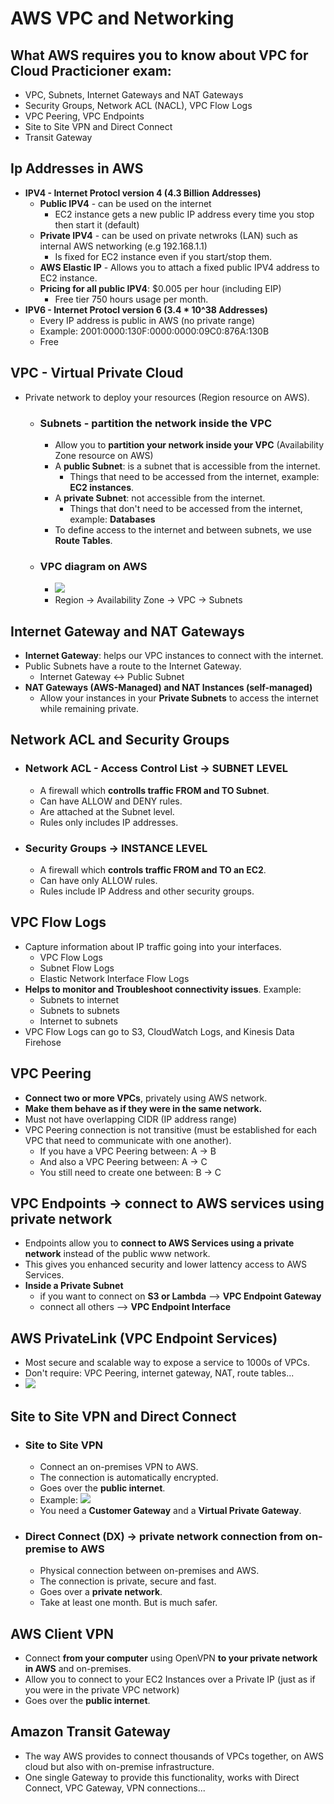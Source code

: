 # AWS VPC and Networking

## What AWS requires you to know about VPC for Cloud Practicioner exam:
- VPC, Subnets, Internet Gateways and NAT Gateways
- Security Groups, Network ACL (NACL), VPC Flow Logs
- VPC Peering, VPC Endpoints
- Site to Site VPN and Direct Connect
- Transit Gateway

## Ip Addresses in AWS
- **IPV4 - Internet Protocl version 4 (4.3 Billion Addresses)**
  - **Public IPV4** - can be used on the internet
    - EC2 instance gets a new public IP address every time you stop then start it (default)
  - **Private IPV4** - can be used on private netwroks (LAN) such as internal AWS networking (e.g 192.168.1.1)
    - Is fixed for EC2 instance even if you start/stop them.
  - **AWS Elastic IP** - Allows you to attach a fixed public IPV4 address to EC2 instance.
  - **Pricing for all public IPV4**: $0.005 per hour (including EIP)
    - Free tier 750 hours usage per month.
- **IPV6 - Internet Protocl version 6 (3.4 * 10^38 Addresses)**
  - Every IP address is public in AWS (no private range)
  - Example: 2001:0000:130F:0000:0000:09C0:876A:130B
  - Free

## VPC - Virtual Private Cloud
- Private network to deploy your resources (Region resource on AWS).

  - ### Subnets - partition the network inside the VPC
    - Allow you to **partition your network inside your VPC** (Availability Zone resource on AWS)
    - A **public Subnet**: is a subnet that is accessible from the internet.
      - Things that need to be accessed from the internet, example: **EC2 instances**.
    - A **private Subnet**: not accessible from the internet.
      - Things that don't need to be accessed from the internet, example: **Databases**
    - To define access to the internet and between subnets, we use **Route Tables**.

  - ### VPC diagram on AWS
    - <img src="https://docs.aws.amazon.com/images/vpc/latest/userguide/images/subnet-diagram.png">
    - Region -> Availability Zone -> VPC -> Subnets

## Internet Gateway and NAT Gateways
- **Internet Gateway**: helps our VPC instances to connect with the internet.
- Public Subnets have a route to the Internet Gateway.
  - Internet Gateway <-> Public Subnet
- **NAT Gateways (AWS-Managed) and NAT Instances (self-managed)**
  - Allow your instances in your **Private Subnets** to access the internet while remaining private.

## Network ACL and Security Groups

  - ### Network ACL - Access Control List -> SUBNET LEVEL
    - A firewall which **controlls traffic FROM and TO Subnet**.
    - Can have ALLOW and DENY rules.
    - Are attached at the Subnet level.
    - Rules only includes IP addresses.

  - ### Security Groups -> INSTANCE LEVEL
    - A firewall which **controls traffic FROM and TO an EC2**.
    - Can have only ALLOW rules.
    - Rules include IP Address and other security groups.

## VPC Flow Logs
- Capture information about IP traffic going into your interfaces.
  - VPC Flow Logs
  - Subnet Flow Logs
  - Elastic Network Interface Flow Logs
- **Helps to monitor and Troubleshoot connectivity issues**. Example:
  - Subnets to internet
  - Subnets to subnets
  - Internet to subnets
- VPC Flow Logs can go to S3, CloudWatch Logs, and Kinesis Data Firehose

## VPC Peering
- **Connect two or more VPCs**, privately using AWS network.
- **Make them behave as if they were in the same network.**
- Must not have overlapping CIDR (IP address range)
- VPC Peering connection is not transitive (must be established for each VPC that need to communicate with one another).
  - If you have a VPC Peering between: A -> B
  - And also a VPC Peering between: A -> C
  - You still need to create one between: B -> C

## VPC Endpoints -> connect to AWS services using private network
- Endpoints allow you to **connect to AWS Services using a private network** instead of the public www network.
- This gives you enhanced security and lower lattency access to AWS Services.
- **Inside a Private Subnet**
  - if you want to connect on **S3 or Lambda** --> **VPC Endpoint Gateway**
  - connect all others --> **VPC Endpoint Interface**

## AWS PrivateLink (VPC Endpoint Services)
- Most secure and scalable way to expose a service to 1000s of VPCs.
- Don't require: VPC Peering, internet gateway, NAT, route tables...
- <img src="https://docs.aws.amazon.com/images/vpc/latest/privatelink/images/use-cases.png">

## Site to Site VPN and Direct Connect

  - ### Site to Site VPN
    - Connect an on-premises VPN to AWS.
    - The connection is automatically encrypted.
    - Goes over the **public internet**.
    - Example: <img src="https://docs.aws.amazon.com/images/vpn/latest/s2svpn/images/vpn-how-it-works-vgw.png">
    - You need a **Customer Gateway** and a **Virtual Private Gateway**.
  - ### Direct Connect (DX) -> private network connection from on-premise to AWS
    - Physical connection between on-premises and AWS.
    - The connection is private, secure and fast.
    - Goes over a **private network**.
    - Take at least one month. But is much safer.

## AWS Client VPN
- Connect **from your computer** using OpenVPN **to your private network in AWS** and on-premises.
- Allow you to connect to your EC2 Instances over a Private IP (just as if you were in the private VPC network)
- Goes over the **public internet**.

## Amazon Transit Gateway
- The way AWS provides to connect thousands of VPCs together, on AWS cloud but also with on-premise infrastructure.
- One single Gateway to provide this functionality, works with Direct Connect, VPC Gateway, VPN connections...